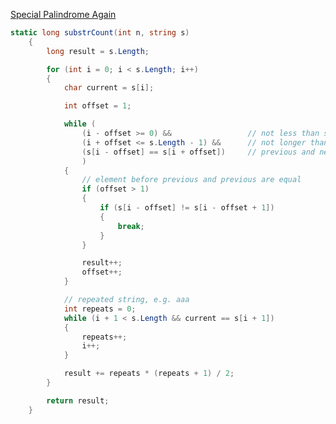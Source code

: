 [Special Palindrome Again](https://www.hackerrank.com/challenges/special-palindrome-again/problem?h_l=interview&playlist_slugs%5B%5D=interview-preparation-kit&playlist_slugs%5B%5D=strings)

```csharp
static long substrCount(int n, string s)
    {
        long result = s.Length;

        for (int i = 0; i < s.Length; i++)
        {
            char current = s[i];

            int offset = 1;

            while (
                (i - offset >= 0) &&                 // not less than string
                (i + offset <= s.Length - 1) &&      // not longer than string
                (s[i - offset] == s[i + offset])     // previous and next are equal
                ) 
            {
                // element before previous and previous are equal
                if (offset > 1)
                {
                    if (s[i - offset] != s[i - offset + 1])
                    {
                        break;
                    }
                }

                result++;
                offset++;
            }

            // repeated string, e.g. aaa
            int repeats = 0;
            while (i + 1 < s.Length && current == s[i + 1])
            {
                repeats++;
                i++;
            }

            result += repeats * (repeats + 1) / 2;
        }

        return result;
    }
```